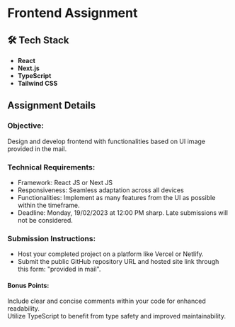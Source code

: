 # Frontend Assignment

## 🛠️ Tech Stack

- **React**
- **Next.js**
- **TypeScript**
- **Tailwind CSS**

## Assignment Details

### Objective:

Design and develop frontend with functionalities based on UI image provided in the mail.

### Technical Requirements:

- Framework: React JS or Next JS
- Responsiveness: Seamless adaptation across all devices
- Functionalities: Implement as many features from the UI as possible within the timeframe.
- Deadline: Monday, 19/02/2023 at 12:00 PM sharp. Late submissions will not be considered.

### Submission Instructions:

- Host your completed project on a platform like Vercel or Netlify.
- Submit the public GitHub repository URL and hosted site link through this form: "provided in mail".

#### Bonus Points:

Include clear and concise comments within your code for enhanced readability.
<br>
Utilize TypeScript to benefit from type safety and improved maintainability.